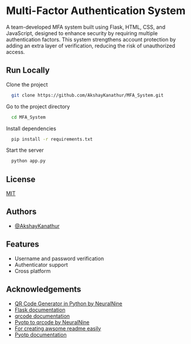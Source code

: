 
# Multi-Factor Authentication System

A team-developed MFA system built using Flask, HTML, CSS, and JavaScript, designed to enhance security by requiring multiple authentication factors. This system strengthens account protection by adding an extra layer of verification, reducing the risk of unauthorized access.

## Run Locally

Clone the project

```bash
  git clone https://github.com/AkshayKanathur/MFA_System.git
```

Go to the project directory

```bash
  cd MFA_System
```

Install dependencies

```bash
  pip install -r requirements.txt
```

Start the server

```bash
  python app.py
```


## License

[MIT](https://github.com/AkshayKanathur/MFA_System/blob/main/LICENSE)


## Authors

- [@AkshayKanathur](https://github.com/AkshayKanathur)


## Features

- Username and password verification
- Authenticator support
- Cross platform


## Acknowledgements
 - [QR Code Generator in Python by NeuralNine](https://youtu.be/l4ugfcj7qrI?si=oG6wySe_T0-rCvOI)
 - [Flask documentation](https://flask.palletsprojects.com/en/stable/)
 - [qrcode documentation](https://pypi.org/project/qrcode/)
 - [Pyotp to qrcode by NeuralNine](https://youtu.be/o0XZZkI69E8?si=ATCkejDRGBCvRT9Y)
 - [For creating awsome readme easily](https://readme.so)
 - [Pyotp documentation](https://pyauth.github.io/pyotp/)
